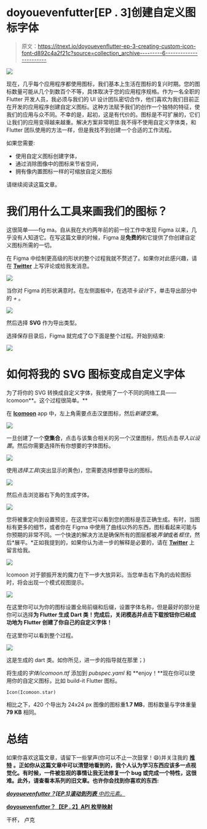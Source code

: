 # doyouevenfutter[EP . 3]创建自定义图标字体

> 原文：<https://itnext.io/doyouevenflutter-ep-3-creating-custom-icon-font-d892c4a2f21c?source=collection_archive---------6----------------------->

![](img/b16a965e58bd67ad20fed62b73ae689f.png)

现在，几乎每个应用程序都使用图标，我们基本上生活在图标的复兴时期。您的图标数量可能从几个到数百个不等，具体取决于您的应用程序规格。作为一名全职的 Flutter 开发人员，我必须与我们的 UI 设计团队密切合作，他们喜欢为我们目前正在开发的应用程序创建自定义图标。这种方法赋予我们的创作一个独特的特征，使我们的应用与众不同。不幸的是，起初，这是有代价的。图标是不可扩展的，它们让我们的应用变得越来越重。解决方案非常明显:我不得不使用自定义字体类，和 Flutter 团队使用的方法一样，但是我找不到创建一个合适的工作流程。

如果您需要:

*   使用自定义图标创建字体，
*   通过消除图像中的图标来节省空间，
*   拥有像内置图标一样的可缩放自定义图标

请继续阅读这篇文章。

# 我们用什么工具来画我们的图标？

这很简单——fig ma。自从我在大约两年前的前一份工作中发现 Figma 以来，几乎没有人知道它。在写这篇文章的时候，Figma 是**免费的**和它提供了你创建自定义图标所需的一切。

在 Figma 中绘制更高级的形状的整个过程我就不赘述了。如果你对此感兴趣，请在 [**Twitter**](https://twitter.com/thatlukeurban) 上写评论或给我发消息。

![](img/c4cbd11db23f21a9fbf60883652c38b6.png)

当你对 Figma 的形状满意时。在左侧面板中，在选项卡*设计*下，单击导出部分中的 *+* 。

![](img/ede25c7ce0aaaf63408e460a64362379.png)

然后选择 **SVG** 作为导出类型。

选择保存目录后，Figma 就完成了😊下面是整个过程。开始到结束:

![](img/1906ee2e8918d298cc49cfdda38b9df1.png)

# 如何将我的 SVG 图标变成自定义字体

为了将你的 SVG 转换成自定义字体，我使用了一个不同的网络工具——Icomoon**。这个过程很简单。**

在 [**Icomoon**](https://icomoon.io/app) app 中，左上角需要点击汉堡图标，然后*新建空集*。

![](img/5aa78a8960247b0bb6451b4256d7ece1.png)

一旦创建了一个**空集合**，点击与该集合相关的另一个汉堡图标，然后点击*导入以设置*。然后你需要选择所有你想要的字体图标。

![](img/4901ff17691d31b279e71ab118f3485e.png)

使用*选择工具*(突出显示的黄色)，您需要选择想要导出的图标。

![](img/60690625136a0486af9ac4763c791925.png)

然后点击浏览器右下角的生成字体。

![](img/716f4bca6daa77d11c5ec4db4910e1a9.png)

您将被重定向到设置预览，在这里您可以看到您的图标是否正确生成。有时，当图标有更多的细节，或者你在 Figma 中使用了曲线以外的东西，图标看起来可能与你预期的非常不同。一个快速的解决方法是确保所有的图层都被*弄皱*或者*框住*，然后*展平。*正如我提到的，如果你认为进一步的解释是必要的，请在 [**Twitter**](https://twitter.com/thatlukeurban) 上留言给我。

![](img/bb9c4f8230ade30e459e245c58af19fa.png)

Icomoon 对于颤振开发的魔力在下一步大放异彩。当您单击右下角的齿轮图标时，将会出现一个模式视图提示。

![](img/e2c82a11e2f76e68b4444f2577a023b5.png)

在这里你可以为你的图标设置全局前缀和后缀，设置字体名称，但是最好的部分是你可以选择**为 Flutter 生成 Dart 类！**完成后，关闭模态并点击下载按钮**你已经成功地为 Flutter 创建了你自己的自定义字体！**

在这里你可以看到整个过程。

![](img/4f8dcd1df47222d3665c421c2c3af00d.png)

这是生成的 dart 类。如你所见，进一步的指导就在那里；)

将生成的*字体/icomoon.ttf* 添加到 *pubspec.yaml* 和 **enjoy！**现在你可以使用你的自定义图标，比如 build-it Flutter 图标。

```
Icon(Icomoon.star)
```

相比之下，420 个导出为 24x24 px 图像的图标重**1.7 MB**，图标数量与字体重量 **79 KB** 相同。

# **总结**

如果你喜欢这篇文章，请留下一些掌声(你可以不止一次鼓掌！😄)并关注我的 [**推特**](https://twitter.com/thatlukeurban) **。正如你从这篇文章中可以清楚地看到的，我个人认为学习东西应该多一点视觉化。有时候，一件被忽视的事情让我无法修复一个 bug 或完成一个特性，这很难。此外，请查看本系列的旧文章。也许你会找到你喜欢的东西:**

[***doyouevenfutter？[EP.1]滚动到列表*** *中的元素。*](https://medium.com/@luke.urban/doyouevenflutter-ep-1-b6f05c90b506)

[**doyouevenfutter？【EP . 2】API 枚举映射**](https://medium.com/@luke.urban/doyouevenflutter-ep-2-api-enum-mapping-888d2e72902c)

干杯，
卢克